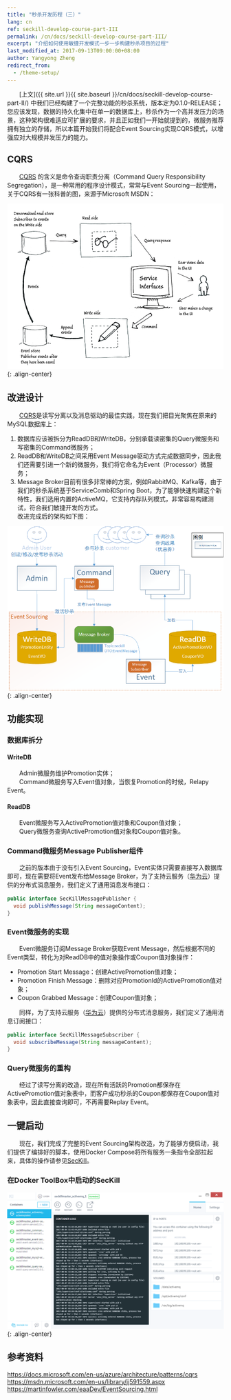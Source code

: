 ```yaml
---
title: "秒杀开发历程（三）"
lang: cn
ref: seckill-develop-course-part-III
permalink: /cn/docs/seckill-develop-course-part-III/
excerpt: "介绍如何使用敏捷开发模式一步一步构建秒杀项目的过程"
last_modified_at: 2017-09-13T09:00:00+08:00
author: Yangyong Zheng
redirect_from:
  - /theme-setup/
---
```


　　[上文]({{ site.url }}{{ site.baseurl }}/cn/docs/seckill-develop-course-part-II/) 中我们已经构建了一个完整功能的秒杀系统，版本定为0.1.0-RELEASE；您应该发现，数据的持久化集中在单一的数据库上，秒杀作为一个高并发压力的场景，这种架构很难适应可扩展的要求，并且正如我们一开始就提到的，微服务推荐拥有独立的存储，所以本篇开始我们将配合Event Sourcing实现CQRS模式，以增强应对大规模并发压力的能力。

## CQRS
　　[CQRS](https://docs.microsoft.com/en-us/azure/architecture/patterns/cqrs) 的含义是命令查询职责分离（Command Query Responsibility Segregation），是一种常用的程序设计模式，常常与Event Sourcing一起使用，关于CQRS有一张科普的图，来源于Microsoft MSDN：

![图1 CQRS](/assets/images/seckill-develop-course-part-III-cqrs.png){: .align-center}


## 改进设计
　　[CQRS](https://docs.microsoft.com/en-us/azure/architecture/patterns/cqrs)是读写分离以及消息驱动的最佳实践，现在我们把目光聚焦在原来的MySQL数据库上：  
1. 数据库应该被拆分为ReadDB和WriteDB，分别承载读密集的Query微服务和写密集的Command微服务；  
2. ReadDB和WriteDB之间采用Event Message驱动方式完成数据同步，因此我们还需要引进一个新的微服务，我们将它命名为Event（Processor）微服务；  
3. Message Broker目前有很多非常棒的方案，例如RabbitMQ、Kafka等，由于我们的秒杀系统基于ServiceComb和Spring Boot，为了能够快速构建这个新特性，我们选用内置的ActiveMQ，它支持内存队列模式，非常容易构建测试，符合我们敏捷开发的方式。  
    改进完成后的架构如下图：

![图2 改进架构](/assets/images/seckill-develop-course-part-III-arch.png){: .align-center}

## 功能实现
### 数据库拆分
#### WriteDB
　　Admin微服务维护Promotion实体；  
　　Command微服务写入Event值对象，当恢复Promotion的时候，Relapy Event。  
#### ReadDB
　　Event微服务写入ActivePromotion值对象和Coupon值对象；  
　　Query微服务查询ActivePromotion值对象和Coupon值对象。

### Command微服务Message Publisher组件
　　之前的版本由于没有引入Event Sourcing，Event实体只需要直接写入数据库即可，现在需要将Event发布给Message Broker，为了支持云服务（[华为云](http://www.hwclouds.com/)）提供的分布式消息服务，我们定义了通用消息发布接口：

```java
public interface SecKillMessagePublisher {
  void publishMessage(String messageContent);
}
```

### Event微服务的实现
　　Event微服务订阅Message Broker获取Event Message，然后根据不同的Event类型，转化为对ReadDB中的值对象操作或Coupon值对象操作：  
* Promotion Start Message：创建ActivePromotion值对象；  
* Promotion Finish Message：删除对应PromotionId的ActivePromotion值对象；  
* Coupon Grabbed Message：创建Coupon值对象；

　　同样，为了支持云服务（[华为云](http://www.hwclouds.com/)）提供的分布式消息服务，我们定义了通用消息订阅接口：

```java
public interface SecKillMessageSubscriber {
  void subscribeMessage(String messageContent);
}
```

### Query微服务的重构
　　经过了读写分离的改造，现在所有活跃的Promotion都保存在ActivePromotion值对象表中，而客户成功秒杀的Coupon都保存在Coupon值对象表中，因此直接查询即可，不再需要Replay Event。

## 一键启动
　　现在，我们完成了完整的Event Sourcing架构改造，为了能够方便启动，我们提供了编排好的脚本，使用Docker Compose将所有服务一条指令全部拉起来，具体的操作请参见[SecKill](https://github.com/ServiceComb/seckill)。

### 在Docker ToolBox中启动的SecKill

![图3 SecKill All-in-One](/assets/images/seckill-develop-course-part-III-seckill-all-in-one.png){: .align-center}

## 参考资料
https://docs.microsoft.com/en-us/azure/architecture/patterns/cqrs  
https://msdn.microsoft.com/en-us/library/jj591559.aspx  
https://martinfowler.com/eaaDev/EventSourcing.html  
